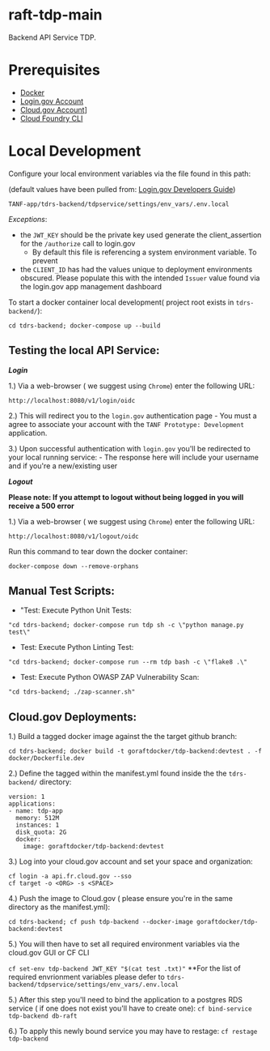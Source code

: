 # raft-tdp-main

Backend API Service TDP.

# Prerequisites

- [Docker](https://docs.docker.com/docker-for-mac/install/)  
- [Login.gov Account](https://login.gov/)
- [Cloud.gov Account](https://cloud.gov/)]
- [Cloud Foundry CLI](https://docs.cloudfoundry.org/cf-cli/install-go-cli.html)

# Local Development

Configure your local environment variables via the file found in this path:

(default values have been pulled from: [Login.gov Developers Guide](https://developers.login.gov/oidc/))

`TANF-app/tdrs-backend/tdpservice/settings/env_vars/.env.local`

_Exceptions_:

- the `JWT_KEY` should be the private key used generate the client_assertion for the `/authorize` call to login.gov 
   - By default  this file is referencing a system environment variable. To prevent
- the `CLIENT_ID` has had the values unique to deployment environments obscured. Please populate this with the intended `Issuer` value found via the login.gov app management dashboard


To start a docker container local development( project root exists in `tdrs-backend/`):
```
cd tdrs-backend; docker-compose up --build
```

## Testing the local API Service:

**_Login_**

1.) Via a web-browser ( we suggest using `Chrome`) enter the following URL:
```
http://localhost:8080/v1/login/oidc
```

2.) This will redirect you to the `login.gov` authentication page
    - You must a agree to associate your account with the `TANF Prototype: Development` application.

3.) Upon successful authentication with `login.gov` you'll be redirected to your local running service:
    - The response here will include your username and if you're a new/existing user

**_Logout_**

**Please note: If you attempt to logout without being logged in you will receive a 500 error**

1.) Via a web-browser ( we suggest using `Chrome`) enter the following URL:
```
http://localhost:8080/v1/logout/oidc
```

Run this command to tear down the docker container:
```
docker-compose down --remove-orphans
```
## Manual Test Scripts:

- "Test: Execute Python Unit Tests:

`"cd tdrs-backend; docker-compose run tdp sh -c \"python manage.py test\"`

- Test: Execute Python Linting Test:

`"cd tdrs-backend; docker-compose run --rm tdp bash -c \"flake8 .\"`

- Test: Execute Python OWASP ZAP Vulnerability Scan:

`"cd tdrs-backend; ./zap-scanner.sh"`

## Cloud.gov Deployments:

1.) Build a tagged docker image against the the target github branch:

`cd tdrs-backend; docker build -t goraftdocker/tdp-backend:devtest . -f docker/Dockerfile.dev`

2.) Define the tagged within the manifest.yml found inside the the `tdrs-backend/` directory:

```
version: 1
applications:
- name: tdp-app
  memory: 512M
  instances: 1
  disk_quota: 2G
  docker:
    image: goraftdocker/tdp-backend:devtest
```

3.) Log into your cloud.gov account and set your space and organization:

```
cf login -a api.fr.cloud.gov --sso
cf target -o <ORG> -s <SPACE>
```


4.) Push the image to Cloud.gov ( please ensure you're in the same directory as the manifest.yml): 

`cd tdrs-backend; cf push tdp-backend --docker-image goraftdocker/tdp-backend:devtest`

5.) You will then have to set all required environment variables via the cloud.gov GUI or CF CLI

 `cf set-env tdp-backend JWT_KEY "$(cat test
 .txt)"`
 **For the list of required envrionment variables please defer to `tdrs-backend/tdpservice/settings/env_vars/.env.local`

5.) After this step you'll need to bind the application to a postgres RDS service ( if one does not exist you'll have to create one): 
`cf bind-service tdp-backend db-raft`

6.) To apply this newly bound service you may have to restage:
`cf restage tdp-backend`

